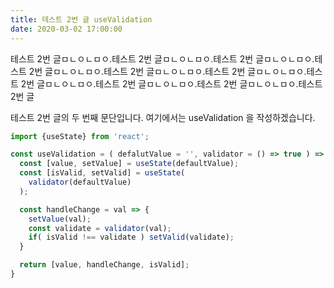 ```yaml
---
title: 테스트 2번 글 useValidation
date: 2020-03-02 17:00:00
---
```


테스트 2번 글ㅁㄴㅇㄴㅁㅇ.테스트 2번 글ㅁㄴㅇㄴㅁㅇ.테스트 2번 글ㅁㄴㅇㄴㅁㅇ.테스트 2번 글ㅁㄴㅇㄴㅁㅇ.테스트 2번 글ㅁㄴㅇㄴㅁㅇ.테스트 2번 글ㅁㄴㅇㄴㅁㅇ.테스트 2번 글ㅁㄴㅇㄴㅁㅇ.테스트 2번 글ㅁㄴㅇㄴㅁㅇ.테스트 2번 글ㅁㄴㅇㄴㅁㅇ.테스트 2번 글

테스트 2번 글의 두 번째 문단입니다. 여기에서는 useValidation 을 작성하겠습니다.

```javascript
import {useState} from 'react';

const useValidation = ( defalutValue = '', validator = () => true ) => {
  const [value, setValue] = useState(defaultValue);
  const [isValid, setValid] = useState(
    validator(defaultValue)
  );

  const handleChange = val => {
    setValue(val);
    const validate = validator(val);
    if( isValid !== validate ) setValid(validate);
  }

  return [value, handleChange, isValid];
}
```